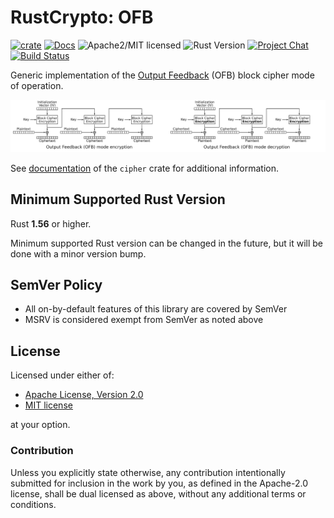# RustCrypto: OFB

[![crate][crate-image]][crate-link]
[![Docs][docs-image]][docs-link]
![Apache2/MIT licensed][license-image]
![Rust Version][rustc-image]
[![Project Chat][chat-image]][chat-link]
[![Build Status][build-image]][build-link]

Generic implementation of the [Output Feedback][OFB] (OFB) block cipher mode
of operation.

<img src="https://raw.githubusercontent.com/RustCrypto/media/26acc39f/img/block-modes/ofb_enc.svg" width="50%"><img src="https://raw.githubusercontent.com/RustCrypto/media/26acc39f/img/block-modes/ofb_dec.svg" width="50%">

See [documentation][cipher-doc] of the `cipher` crate for additional information.

## Minimum Supported Rust Version

Rust **1.56** or higher.

Minimum supported Rust version can be changed in the future, but it will be
done with a minor version bump.

## SemVer Policy

- All on-by-default features of this library are covered by SemVer
- MSRV is considered exempt from SemVer as noted above

## License

Licensed under either of:

 * [Apache License, Version 2.0](http://www.apache.org/licenses/LICENSE-2.0)
 * [MIT license](http://opensource.org/licenses/MIT)

at your option.

### Contribution

Unless you explicitly state otherwise, any contribution intentionally submitted
for inclusion in the work by you, as defined in the Apache-2.0 license, shall be
dual licensed as above, without any additional terms or conditions.

[//]: # (badges)

[crate-image]: https://img.shields.io/crates/v/ofb.svg
[crate-link]: https://crates.io/crates/ofb
[docs-image]: https://docs.rs/ofb/badge.svg
[docs-link]: https://docs.rs/ofb/
[license-image]: https://img.shields.io/badge/license-Apache2.0/MIT-blue.svg
[rustc-image]: https://img.shields.io/badge/rustc-1.56+-blue.svg
[chat-image]: https://img.shields.io/badge/zulip-join_chat-blue.svg
[chat-link]: https://rustcrypto.zulipchat.com/#narrow/stream/308460-block-modes
[build-image]: https://github.com/RustCrypto/block-modes/workflows/ofb/badge.svg?branch=master&event=push
[build-link]: https://github.com/RustCrypto/block-modes/actions?query=workflow%3Aofb+branch%3Amaster

[//]: # (general links)

[OFB]: https://en.wikipedia.org/wiki/Block_cipher_mode_of_operation#Output_feedback_(OFB)
[cipher-doc]: https://docs.rs/cipher/
